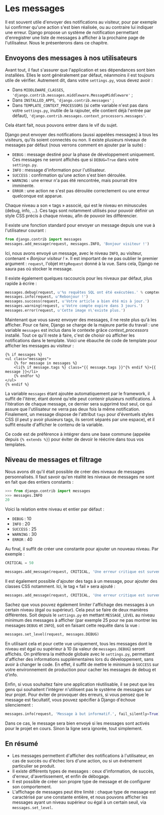 Les messages
============

Il est souvent utile d'envoyer des notifications au visiteur, pour par exemple lui confirmer qu'une action s'est bien réalisée, ou au contraire lui indiquer une erreur. Django propose un système de notification permettant d'enregistrer une liste de messages à afficher à la prochaine page de l'utilisateur. Nous le présenterons dans ce chapitre.

Envoyons des messages à nos utilisateurs 
----------------------------------------

Avant tout, il faut s'assurer que l'application et ses dépendances sont bien installées. Elles le sont généralement par défaut, néanmoins il est toujours utile de vérifier. Autrement dit, dans votre `settings.py`, vous devez avoir :

 - Dans `MIDDLEWARE_CLASSES`, `'django.contrib.messages.middleware.MessageMiddleware'` ; 
 - Dans `INSTALLED_APPS`, `'django.contrib.messages'` ;
 - Dans `TEMPLATE_CONTEXT_PROCESSORS` (si cette variable n'est pas dans votre `settings.py`, inutile de la rajouter, elle contient déjà l'entrée par défaut), `'django.contrib.messages.context_processors.messages'`.

Cela étant fait, nous pouvons entrer dans le vif du sujet.

Django peut envoyer des notifications (aussi appelées messages) à tous les visiteurs, qu'ils soient connectés ou non. Il existe plusieurs niveaux de messages par défaut (nous verrons comment en ajouter par la suite) :

 - `DEBUG` : message destiné pour la phase de développement uniquement. Ces messages ne seront affichés que si `DEBUG=True` dans votre `settings.py`.
 - `INFO` : message d'information pour l'utilisateur.
 - `SUCCESS` : confirmation qu'une action s'est bien déroulée.
 - `WARNING` : une erreur n'a pas été rencontrée, mais pourrait être imminente.
 - `ERROR` : une action ne s'est pas déroulée correctement ou une erreur quelconque est apparue.

Chaque niveau a son « tags » associé, qui est le niveau en minuscules (debug, info, ...). Ces tags sont notamment utilisés pour pouvoir définir un style CSS précis à chaque niveau, afin de pouvoir les différencier.

Il existe une fonction standard pour envoyer un message depuis une vue à l'utilisateur courant :

```python
from django.contrib import messages
messages.add_message(request, messages.INFO, 'Bonjour visiteur !')
```

Ici, nous avons envoyé un message, avec le niveau `INFO`, au visiteur, contenant « *Bonjour visiteur !* ». Il est important de ne pas oublier le premier argument : `request`, l'objet `HttpRequest` donné à la vue. Sans cela, Django ne saura pas où stocker le message.

Il existe également quelques raccourcis pour les niveaux par défaut, plus rapide à écrire :

```python
messages.debug(request, u'%s requêtes SQL ont été exécutées.' % compteur)
messages.info(request, u'Rebonjour !')
messages.success(request, u'Votre article a bien été mis à jour.')
messages.warning(request, u'Votre compte expire dans 3 jours.')
messages.error(request, u'Cette image n\'existe plus.')
```

Maintenant que vous savez envoyer des messages, il ne reste plus qu'à les afficher. Pour ce faire, Django se charge de la majeure partie du travail : une variable `messages` est inclus dans le contexte grâce *context_processors* installé. Tout ce qu'il reste à faire, c'est de choisir où afficher les notifications dans le template. Voici une ébauche de code de template pour afficher les messages au visiteur :

```jinja
{% if messages %}
<ul class="messages">
    {% for message in messages %}
    <li{% if message.tags %} class="{{ message.tags }}"{% endif %}>{{ message }}</li>
    {% endfor %}
</ul>
{% endif %}
```

La variable `messages` étant ajoutée automatiquement par le framework, il suffit de l'itérer, étant donné qu'elle peut contenir plusieurs notifications. À l'itération de chaque message, ce dernier sera supprimé tout seul, ce qui assure que l'utilisateur ne verra pas deux fois la même notification. Finalement, un message dispose de l'attribut `tags` pour d'éventuels styles CSS (il peut y avoir plusieurs tags, ils seront séparés par une espace), et il suffit ensuite d'afficher le contenu de la variable.

Ce code est de préférence à intégrer dans une base commune (appelée depuis `{% extends %}`) pour éviter de devoir le réécrire dans tous vos templates.

Niveau de messages et filtrage
------------------------------

Nous avons dit qu'il était possible de créer des niveaux de messages personnalisés. Il faut savoir qu'en réalité les niveaux de messages ne sont en fait que des entiers constants :

```python
>>> from django.contrib import messages
>>> messages.INFO
20
```

Voici la relation entre niveau et entier par défaut :

- `DEBUG` : 10
- `INFO` : 20
- `SUCCESS` : 25
- `WARNING` : 30
- `ERROR` : 40

Au final, il suffit de créer une constante pour ajouter un nouveau niveau. Par exemple :

```python
CRITICAL = 50

messages.add_message(request, CRITICAL, 'Une erreur critique est survenue.')
```

Il est également possible d'ajouter des tags à un message, pour ajouter des classes CSS notamment. Ici, le tag « fail » sera ajouté :

```python
messages.add_message(request, CRITICAL, 'Une erreur critique est survenue.', extra_tags="fail")
```

Sachez que vous pouvez également limiter l'affichage des messages à un certain niveau (égal ou supérieur). Cela peut se faire de deux manières différentes. Soit depuis le `settings.py` en mettant `MESSAGE_LEVEL` au niveau minimum des messages à afficher (par exemple 25 pour ne pas montrer les messages `DEBUG` et `INFO`), soit en faisant cette requête dans la vue :

```python
messages.set_level(request, messages.DEBUG)
```

En utilisant cela et pour cette vue uniquement, tous les messages dont le niveau est égal ou supérieur à 10 (la valeur de `messages.DEBUG`) seront affichés. On préfèrera la méthode globale avec le `settings.py`, permettant d'afficher des informations supplémentaires lors du développement, sans avoir à changer le code. En effet, il suffit de mettre le minimum à `SUCCESS` sur votre environnement de production pour cacher les messages de debug et d'info.

Enfin, si vous souhaitez faire une application réutilisable, il se peut que les gens qui souhaitent l'intégrer n'utilisent pas le système de messages sur leur projet. Pour éviter de provoquer des erreurs, si vous pensez que le message est facultatif, vous pouvez spécifier à Django d'échoue silenciement : 

```python
messages.info(request, 'Message à but informatif.', fail_silently=True)
```  

Dans ce cas, le message sera bien envoyé si les messages sont activés pour le projet en cours. Sinon la ligne sera ignorée, tout simplement.

En résumé
---------

 - Les messages permettent d'afficher des notifications à l'utilisateur, en cas de succès ou d'échec lors d'une action, ou si un événement particulier se produit. 
 - Il existe différents types de messages : ceux d'information, de succès, d'erreur, d'avertissement, et enfin de débogage.
 - Il est possible de créer son propre type de message et de configurer son comportement.
 - L'affichage de messages peut être limité : chaque type de message est caractérisé par une constante entière, et nous pouvons afficher les messages ayant un niveau supérieur ou égal à un certain seuil, via `messages.set_level`.